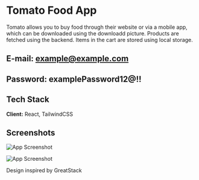 
# Tomato Food App

Tomato allows you to buy food through their website or via a mobile app, which can be downloaded using the downloadd picture. Products are fetched using the backend. Items in the cart are stored using local storage.

## E-mail: example@example.com
## Password: examplePassword12@!!
## Tech Stack

**Client:** React, TailwindCSS


## Screenshots

![App Screenshot](https://scontent-waw2-1.xx.fbcdn.net/v/t1.15752-9/448269538_495597212822281_2010234168266904805_n.png?_nc_cat=107&ccb=1-7&_nc_sid=5f2048&_nc_ohc=XQ7DmQlobX4Q7kNvgHx2dzc&_nc_ht=scontent-waw2-1.xx&oh=03_Q7cD1QH8KE2kB1IMMn8p2mHmDueLcppGkoCXY4I5o7W5onh6jQ&oe=66A0B5A9)

![App Screenshot](https://scontent-waw2-1.xx.fbcdn.net/v/t1.15752-9/448971571_2498802790508470_6471202406287478386_n.png?_nc_cat=107&ccb=1-7&_nc_sid=5f2048&_nc_ohc=CzJfd6Ky834Q7kNvgHeMQ8a&_nc_ht=scontent-waw2-1.xx&oh=03_Q7cD1QFocPbOfYpCpzol9kJ4MUNLhRec-ygP1beMBMatyTesyw&oe=66A0CE18)


<p>Design inspired by GreatStack</p>
